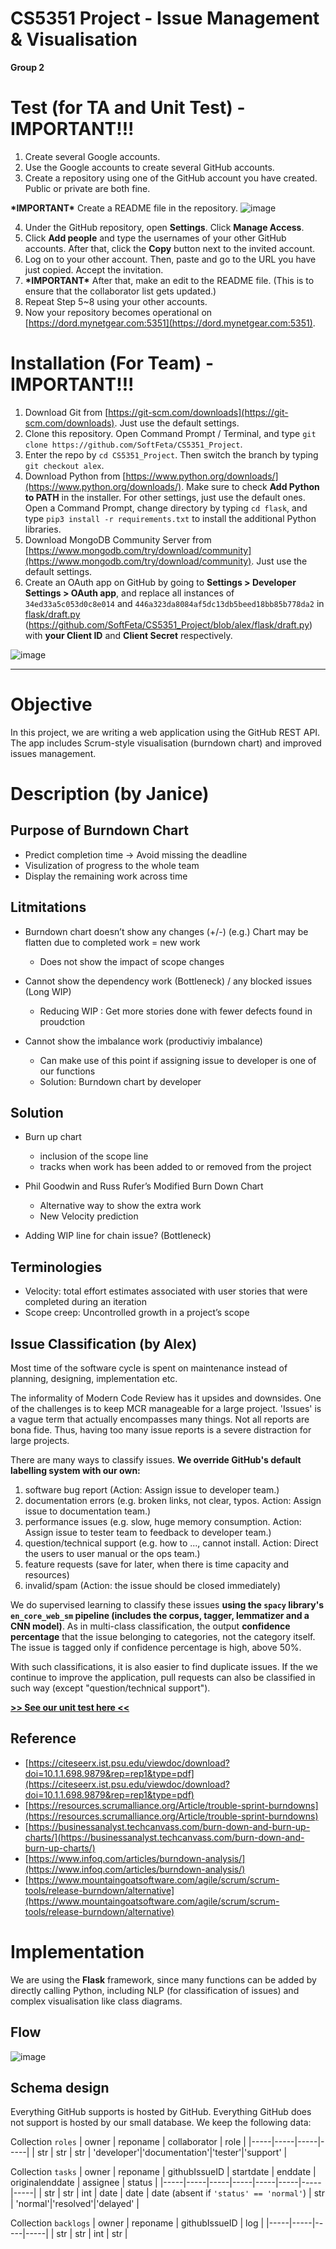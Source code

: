 # CS5351 Project - Issue Management & Visualisation
**Group 2**

# Test (for TA and Unit Test) - IMPORTANT!!!
1. Create several Google accounts.
2. Use the Google accounts to create several GitHub accounts.
3. Create a repository using one of the GitHub account you have created. Public or private are both fine.

**\*IMPORTANT\*** Create a README file in the repository.
![image](https://user-images.githubusercontent.com/9071916/141675101-169e1b30-6e0c-40c0-a831-c08eac5229de.png)

4. Under the GitHub repository, open **Settings**. Click **Manage Access**.
5. Click **Add people** and type the usernames of your other GitHub accounts. After that, click the **Copy** button next to the invited account.
6. Log on to your other account. Then, paste and go to the URL you have just copied. Accept the invitation.
7. **\*IMPORTANT\*** After that, make an edit to the README file. (This is to ensure that the collaborator list gets updated.)
8. Repeat Step 5~8 using your other accounts.
9. Now your repository becomes operational on [https://dord.mynetgear.com:5351](https://dord.mynetgear.com:5351).

# Installation (For Team) - IMPORTANT!!!

1. Download Git from [https://git-scm.com/downloads](https://git-scm.com/downloads). Just use the default settings.
2. Clone this repository. Open Command Prompt / Terminal, and type `git clone https://github.com/SoftFeta/CS5351_Project`.
3. Enter the repo by `cd CS5351_Project`. Then switch the branch by typing `git checkout alex`.
4. Download Python from [https://www.python.org/downloads/](https://www.python.org/downloads/). Make sure to check **Add Python to PATH** in the installer. For other settings, just use the default ones. Open a Command Prompt, change directory by typing `cd flask`, and type `pip3 install -r requirements.txt` to install the additional Python libraries.
5. Download MongoDB Community Server from [https://www.mongodb.com/try/download/community](https://www.mongodb.com/try/download/community). Just use the default settings.
6. Create an OAuth app on GitHub by going to **Settings > Developer Settings > OAuth app**, and replace all instances of `34ed33a5c053d0c8e014` and `446a323da8084af5dc13db5beed18bb85b778da2` in [flask/draft.py](https://github.com/SoftFeta/CS5351_Project/blob/alex/flask/draft.py) (https://github.com/SoftFeta/CS5351_Project/blob/alex/flask/draft.py) with **your Client ID** and **Client Secret** respectively.

![image](https://user-images.githubusercontent.com/9071916/141124700-160dd31b-d1f2-4b27-96dd-8916400550a6.png)

------------------------------

# Objective
In this project, we are writing a web application using the GitHub REST API. The app includes Scrum-style visualisation (burndown chart) and improved issues management.

# Description (by Janice)
## Purpose of Burndown Chart
* Predict completion time -> Avoid missing the deadline 
* Visulization of progress to the whole team
* Display the remaining work across time
 
## Litmitations

* Burndown chart doesn’t show any changes (+/-) (e.g.) Chart may be flatten due to completed work = new work
	- Does not show the impact of scope changes
 
* Cannot show the dependency work (Bottleneck) / any blocked issues (Long WIP) 
	- Reducing WIP : Get more stories done with fewer defects found in proudction 
 
* Cannot show the imbalance work (productiviy imbalance) 
	- Can make use of this point if assigning issue to developer is one of our functions 
	- Solution: Burndown chart by developer 
 
## Solution
 
* Burn up chart
	- inclusion of the scope line 
	- tracks when work has been added to or removed from the project 

* Phil Goodwin and Russ Rufer’s Modified Burn Down Chart
	- Alternative way to show the extra work 
	- New Velocity prediction 
 
* Adding WIP line for chain issue? (Bottleneck)
 
## Terminologies

* Velocity: total effort estimates associated with user stories that were completed during an iteration 
* Scope creep: Uncontrolled growth in a project’s scope

## Issue Classification (by Alex)
Most time of the software cycle is spent on maintenance instead of planning, designing, implementation etc.

The informality of Modern Code Review has it upsides and downsides. One of the challenges is to keep MCR manageable for a large project. 'Issues' is a vague term that actually encompasses many things. Not all reports are bona fide. Thus, having too many issue reports is a severe distraction for large projects.

There are many ways to classify issues. **We override GitHub's default labelling system with our own:**

 1. software bug report (Action: Assign issue to developer team.)
 2. documentation errors (e.g. broken links, not clear, typos. Action: Assign issue to documentation team.)
 3. performance issues (e.g. slow, huge memory consumption. Action: Assign issue to tester team to feedback to developer team.)
 4. question/technical support (e.g. how to ..., cannot install. Action: Direct the users to user manual or the ops team.)
 5. feature requests (save for later, when there is time capacity and resources)
 6. invalid/spam (Action: the issue should be closed immediately)

We do supervised learning to classify these issues **using the `spacy` library's `en_core_web_sm` pipeline (includes the corpus, tagger, lemmatizer and a CNN model)**. As in multi-class classification, the output **confidence percentage** that the issue belonging to categories, not the category itself. The issue is tagged only if confidence percentage is high, above 50%.

With such classifications, it is also easier to find duplicate issues. If the we continue to improve the application, pull requests can also be classified in such way (except "question/technical support").

[**>> See our unit test here <<**](https://github.com/SoftFeta/SWEnggUnitTest/issues)


## Reference
* [https://citeseerx.ist.psu.edu/viewdoc/download?doi=10.1.1.698.9879&rep=rep1&type=pdf](https://citeseerx.ist.psu.edu/viewdoc/download?doi=10.1.1.698.9879&rep=rep1&type=pdf) 
* [https://resources.scrumalliance.org/Article/trouble-sprint-burndowns](https://resources.scrumalliance.org/Article/trouble-sprint-burndowns) 
* [https://businessanalyst.techcanvass.com/burn-down-and-burn-up-charts/](https://businessanalyst.techcanvass.com/burn-down-and-burn-up-charts/) 
* [https://www.infoq.com/articles/burndown-analysis/](https://www.infoq.com/articles/burndown-analysis/)
* [https://www.mountaingoatsoftware.com/agile/scrum/scrum-tools/release-burndown/alternative](https://www.mountaingoatsoftware.com/agile/scrum/scrum-tools/release-burndown/alternative)

# Implementation
We are using the **Flask** framework, since many functions can be added by directly calling Python, including NLP (for classification of issues) and complex visualisation like class diagrams.

## Flow
![image](https://user-images.githubusercontent.com/9071916/137674320-6294ccd5-51dc-46df-b276-46dc15244f1c.png)

## Schema design
Everything GitHub supports is hosted by GitHub. Everything GitHub does not support is hosted by our small database. We keep the following data:

Collection `roles`
| owner | reponame | collaborator | role |
|-----|-----|-----|-----|
| str | str | str | 'developer'\|'documentation'\|'tester'\|'support' |

Collection `tasks`
| owner | reponame | githubIssueID | startdate | enddate | originalenddate | assignee | status |
|-----|-----|-----|-----|-----|-----|-----|-----|
| str | str | int | date | date | date (absent if `'status' == 'normal'`) | str | 'normal'\|'resolved'\|'delayed' |

Collection `backlogs`
| owner | reponame | githubIssueID | log |
|-----|-----|-----|-----|
| str | str | int | str |
